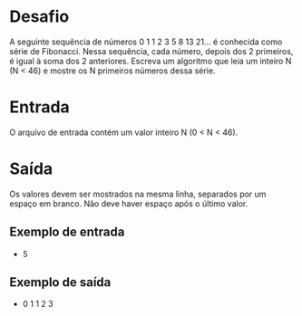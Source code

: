 <h1>Desafio</h1>
<p>A seguinte sequência de números 0 1 1 2 3 5 8 13 21... é conhecida como série de Fibonacci. Nessa sequência, cada número, depois dos 2 primeiros, é igual à soma dos 2 anteriores. Escreva um algoritmo que leia um inteiro N (N < 46) e mostre os N primeiros números dessa série.</p>

<h1>Entrada</h1>
<p>O arquivo de entrada contém um valor inteiro N (0 < N < 46).</p>

<h1>Saída</h1>
<p>Os valores devem ser mostrados na mesma linha, separados por um espaço em branco. Não deve haver espaço após o último valor.</p>

<h2>Exemplo de entrada</h2>
<ul>
    <li>5</li>
</ul>
<h2>Exemplo de saída</h2>
<ul>
    <li>0 1 1 2 3</li>
</ul>
